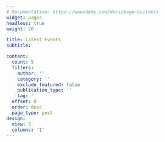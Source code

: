 ```yaml
---
# Documentation: https://wowchemy.com/docs/page-builder/
widget: pages
headless: true
weight: 20

title: Latest Events
subtitle:

content:
  count: 5
  filters:
    author: ''
    category: ''
    exclude_featured: false
    publication_type: ''
    tag: ''
  offset: 0
  order: desc
  page_type: post
design:
  view: 3
  columns: '1'
---
```

